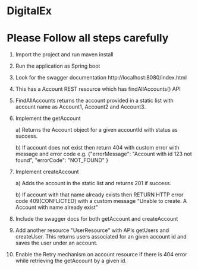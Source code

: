 # DigitalEx

# Please Follow all steps carefully

1.	Import the project and run maven install

2.	Run the application as Spring boot

3.	Look for the swagger documentation http://localhost:8080/index.html

4.	This has a Account REST resource which has findAllAccounts() API

5.	FindAllAccounts returns the account provided in a static list with account name as Account1, Account2 and Account3.

6.	Implement the getAccount 

    a)	Returns the Account object for a given accountId with status as success. 

    b)	If account does not exist then return 404 with custom error with message and error code e.g. {"errorMessage": "Account with       id 123 not found", "errorCode": "NOT_FOUND" }

7.	Implement createAccount 

    a)	Adds the account in the static list and returns 201 if success. 

    b)	If account with that name already exists then RETURN HTTP error code 409(CONFLICTED) with a custom message "Unable to   create. A  Account with name already exist"

8.	Include the swagger docs for both getAccount and createAccount

9.	Add another resource "UserResource" with APIs getUsers and createUser. This returns users associated for an given account id    and saves the user under an account.

10.	Enable the Retry mechanism on account resource if there is 404 error while retrieving the getAccount by a given id.
